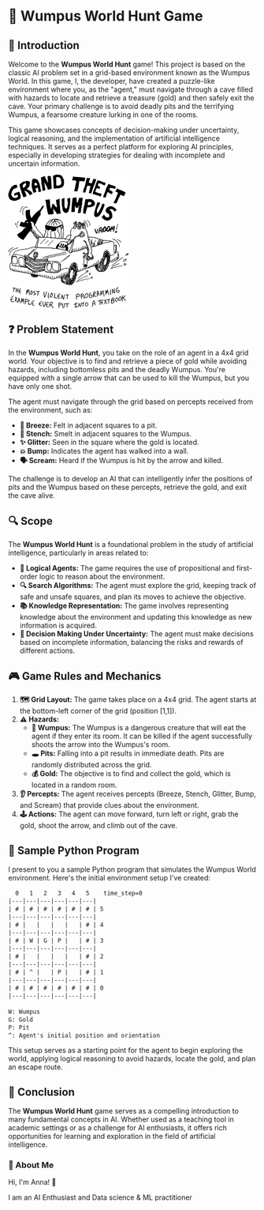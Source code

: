 # 🏹 Wumpus World Hunt Game

## 📖 Introduction
Welcome to the **Wumpus World Hunt** game! This project is based on the classic AI problem set in a grid-based environment known as the Wumpus World. In this game, I, the developer, have created a puzzle-like environment where you, as the "agent," must navigate through a cave filled with hazards to locate and retrieve a treasure (gold) and then safely exit the cave. Your primary challenge is to avoid deadly pits and the terrifying Wumpus, a fearsome creature lurking in one of the rooms.

This game showcases concepts of decision-making under uncertainty, logical reasoning, and the implementation of artificial intelligence techniques. It serves as a perfect platform for exploring AI principles, especially in developing strategies for dealing with incomplete and uncertain information.

<img src="figs/grand-theft-wumpus.jpeg" height="270px" align="center" />


## ❓ Problem Statement
In the **Wumpus World Hunt**, you take on the role of an agent in a 4x4 grid world. Your objective is to find and retrieve a piece of gold while avoiding hazards, including bottomless pits and the deadly Wumpus. You're equipped with a single arrow that can be used to kill the Wumpus, but you have only one shot.

The agent must navigate through the grid based on percepts received from the environment, such as:

- **💨 Breeze:** Felt in adjacent squares to a pit.
- **👃 Stench:** Smelt in adjacent squares to the Wumpus.
- **✨ Glitter:** Seen in the square where the gold is located.
- **💥 Bump:** Indicates the agent has walked into a wall.
- **🗣️ Scream:** Heard if the Wumpus is hit by the arrow and killed.

The challenge is to develop an AI that can intelligently infer the positions of pits and the Wumpus based on these percepts, retrieve the gold, and exit the cave alive.

## 🔍 Scope
The **Wumpus World Hunt** is a foundational problem in the study of artificial intelligence, particularly in areas related to:

- **🧠 Logical Agents:** The game requires the use of propositional and first-order logic to reason about the environment.
- **🔍 Search Algorithms:** The agent must explore the grid, keeping track of safe and unsafe squares, and plan its moves to achieve the objective.
- **📚 Knowledge Representation:** The game involves representing knowledge about the environment and updating this knowledge as new information is acquired.
- **🎯 Decision Making Under Uncertainty:** The agent must make decisions based on incomplete information, balancing the risks and rewards of different actions.

## 🎮 Game Rules and Mechanics
1. **🗺️ Grid Layout:** The game takes place on a 4x4 grid. The agent starts at the bottom-left corner of the grid (position [1,1]).
2. **⚠️ Hazards:**
   - **👹 Wumpus:** The Wumpus is a dangerous creature that will eat the agent if they enter its room. It can be killed if the agent successfully shoots the arrow into the Wumpus's room.
   - **🕳️ Pits:** Falling into a pit results in immediate death. Pits are randomly distributed across the grid.
   - **💰 Gold:** The objective is to find and collect the gold, which is located in a random room.
3. **👂 Percepts:** The agent receives percepts (Breeze, Stench, Glitter, Bump, and Scream) that provide clues about the environment.
4. **🕹️ Actions:** The agent can move forward, turn left or right, grab the gold, shoot the arrow, and climb out of the cave.

## 🧩 Sample Python Program
I present to you a sample Python program that simulates the Wumpus World environment. Here's the initial environment setup I've created:

```plaintext
  0   1   2   3   4   5    time_step=0
|---|---|---|---|---|---|
| # | # | # | # | # | # | 5
|---|---|---|---|---|---|
| # |   |   |   |   | # | 4
|---|---|---|---|---|---|
| # | W | G | P |   | # | 3
|---|---|---|---|---|---|
| # |   |   |   |   | # | 2
|---|---|---|---|---|---|
| # | ^ |   | P |   | # | 1
|---|---|---|---|---|---|
| # | # | # | # | # | # | 0
|---|---|---|---|---|---|

W: Wumpus
G: Gold
P: Pit
^: Agent's initial position and orientation 
```

This setup serves as a starting point for the agent to begin exploring the world, applying logical reasoning to avoid hazards, locate the gold, and plan an escape route.
## 🏁 Conclusion
The **Wumpus World Hunt** game serves as a compelling introduction to many fundamental concepts in AI. Whether used as a teaching tool in academic settings or as a challenge for AI enthusiasts, it offers rich opportunities for learning and exploration in the field of artificial intelligence.

### 🚀 About Me

Hi, I'm Anna! 👋

I am an AI Enthusiast and Data science & ML practitioner
